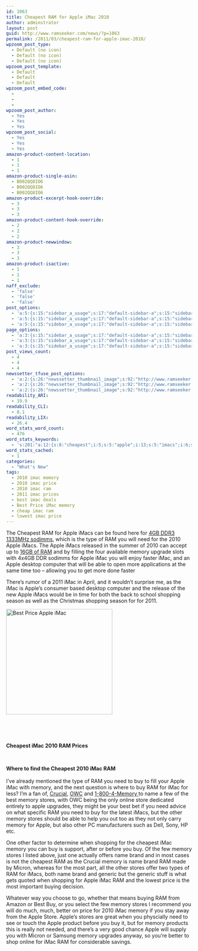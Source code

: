 ```yaml
---
id: 1063
title: Cheapest RAM for Apple iMac 2010
author: adminstrator
layout: post
guid: http://www.ramseeker.com/news/?p=1063
permalink: /2011/03/cheapest-ram-for-apple-imac-2010/
wpzoom_post_type:
  - Default (no icon)
  - Default (no icon)
  - Default (no icon)
wpzoom_post_template:
  - Default
  - Default
  - Default
wpzoom_post_embed_code:
  - 
  - 
  - 
wpzoom_post_author:
  - Yes
  - Yes
  - Yes
wpzoom_post_social:
  - Yes
  - Yes
  - Yes
amazon-product-content-location:
  - 1
  - 1
  - 1
amazon-product-single-asin:
  - B002QQ8IO6
  - B002QQ8IO6
  - B002QQ8IO6
amazon-product-excerpt-hook-override:
  - 3
  - 3
  - 3
amazon-product-content-hook-override:
  - 2
  - 2
  - 2
amazon-product-newwindow:
  - 3
  - 3
  - 3
amazon-product-isactive:
  - 1
  - 1
  - 1
naff_exclude:
  - 'false'
  - 'false'
  - 'false'
post_options:
  - 'a:5:{s:15:"sidebar_a_usage";s:17:"default-sidebar-a";s:15:"sidebar_b_usage";s:17:"default-sidebar-b";s:9:"hwa_usage";s:17:"default-headerbar";s:8:"ad_above";s:0:"";s:8:"ad_below";s:0:"";}'
  - 'a:5:{s:15:"sidebar_a_usage";s:17:"default-sidebar-a";s:15:"sidebar_b_usage";s:17:"default-sidebar-b";s:9:"hwa_usage";s:17:"default-headerbar";s:8:"ad_above";s:0:"";s:8:"ad_below";s:0:"";}'
  - 'a:5:{s:15:"sidebar_a_usage";s:17:"default-sidebar-a";s:15:"sidebar_b_usage";s:17:"default-sidebar-b";s:9:"hwa_usage";s:17:"default-headerbar";s:8:"ad_above";s:0:"";s:8:"ad_below";s:0:"";}'
page_options:
  - 'a:3:{s:15:"sidebar_a_usage";s:17:"default-sidebar-a";s:15:"sidebar_b_usage";s:17:"default-sidebar-b";s:9:"hwa_usage";s:17:"default-headerbar";}'
  - 'a:3:{s:15:"sidebar_a_usage";s:17:"default-sidebar-a";s:15:"sidebar_b_usage";s:17:"default-sidebar-b";s:9:"hwa_usage";s:17:"default-headerbar";}'
  - 'a:3:{s:15:"sidebar_a_usage";s:17:"default-sidebar-a";s:15:"sidebar_b_usage";s:17:"default-sidebar-b";s:9:"hwa_usage";s:17:"default-headerbar";}'
post_views_count:
  - 4
  - 4
  - 4
newssetter_tfuse_post_options:
  - 'a:2:{s:26:"newssetter_thumbnail_image";s:92:"http://www.ramseeker.com/wp-content/uploads/2011/03/Screen-shot-2011-03-22-at-4.10.30-PM.png";s:24:"newssetter_disable_image";s:4:"true";}'
  - 'a:2:{s:26:"newssetter_thumbnail_image";s:92:"http://www.ramseeker.com/wp-content/uploads/2011/03/Screen-shot-2011-03-22-at-4.10.30-PM.png";s:24:"newssetter_disable_image";s:4:"true";}'
  - 'a:2:{s:26:"newssetter_thumbnail_image";s:92:"http://www.ramseeker.com/wp-content/uploads/2011/03/Screen-shot-2011-03-22-at-4.10.30-PM.png";s:24:"newssetter_disable_image";s:4:"true";}'
readability_ARI:
  - 19.9
readability_CLI:
  - 8.1
readability_LIX:
  - 26.4
word_stats_word_count:
  - 476
word_stats_keywords:
  - 's:201:"a:12:{s:8:"cheapest";i:5;s:5:"apple";i:13;s:5:"imacs";i:6;s:4:"need";i:5;i:2010;i:5;s:6:"memory";i:13;s:4:"imac";i:12;s:8:"shopping";i:4;s:4:"name";i:4;s:4:"best";i:3;s:6:"stores";i:6;s:5:"brand";i:3;}";'
word_stats_cached:
  - 1
categories:
  - "What's New"
tags:
  - 2010 imac memory
  - 2010 imac price
  - 2010 imac ram
  - 2011 imac prices
  - best imac deals
  - Best Price iMac memory
  - cheap imac ram
  - lowest imac price
---
```

<div style="float: right; margin-right: 5px;">
</div>

<div style="float: right; margin-right: 5px;">
</div>

<div style="float: right; margin-right: 5px;">
</div>

The Cheapest RAM for Apple iMacs can be found here for [4GB DDR3 1333MHz sodimms][1], which is the type of RAM you will need for the 2010 Apple iMacs. The Apple iMacs released in the summer of 2010 can accept up to [16GB of RAM][2] and by filling the four available memory upgrade slots with 4x4GB DDR sodimms for Apple iMac you will enjoy faster iMac, and an Apple desktop computer that will be able to open more applications at the same time too &#8211; allowing you to get more done faster

<span style="text-align: left;">There&#8217;s rumor of a 2011 iMac in April, and it wouldn&#8217;t surprise me, as the iMac is Apple&#8217;s consumer based desktop computer and the release of the new Apple iMacs would be in time for both the back to school shopping season as well as the Christmas shopping season for for 2011.</span>

<p style="text-align: left;">
  <p>
    <a href="http://www.amazon.com/gp/redirect.html?ie=UTF8&location=http%3A%2F%2Fwww.amazon.com%2Fs%3Fie%3DUTF8%26redirect%3Dtrue%26ref_%3Dsr_nr_i_0%26keywords%3Dimac%26qid%3D1300877577%26rh%3Dk%253Aimac%252Ci%253Aelectronics&tag=ramseeker-20&linkCode=ur2&camp=1789&creative=390957"><img title="Cheapest Apple iMac" src="http://www.ramseeker.com/wp-content/uploads/2011/03/Screen-shot-2011-03-22-at-4.10.30-PM1.png" alt="Best Price Apple iMac" width="288" height="286" /></a>
  </p>
  
  <p>
    <strong><br /> </strong>
  </p>
  
  <p>
    <strong><br /> </strong><strong></strong><strong></strong>
  </p>
  
  <p>
    <strong>Cheapest iMac 2010 RAM Prices</strong>
  </p>
  
  <div>
    <strong><br /> </strong>
  </div>
  
  <p style="text-align: left;">
    <strong>Where to find the Cheapest 2010 iMac RAM<br /> </strong><br /> I&#8217;ve already mentioned the type of RAM you need to buy to fill your Apple iMac with memory, and the next question is where to buy RAM for iMac for less? I&#8217;m a fan of, <a href="http://www.ramseeker.com/crucial">Crucial</a>, <a href="http://www.ramseeker.com/OWC">OWC</a> and <a href="http://www.ramseeker.com/1800">1-800-4-Memory </a>to name a few of the best memory stores, with OWC being the only online store dedicated entirely to apple upgrades, they might be your best bet if you need advice on what specific RAM you need to buy for the latest iMacs, but the other memory stores should be able to help you out too as they not only carry memory for Apple, but also other PC manufacturers such as Dell, Sony, HP etc.
  </p>
  
  <p style="text-align: left;">
    One other factor to determine when shopping for the cheapest iMac memory you can buy is support, after or before you buy. Of the few memory stores I listed above, just one actually offers name brand and in most cases is not the cheapest RAM as the Crucial memory is name brand RAM made by Micron, whereas for the most part, all the other stores offer two types of RAM for iMacs, both name brand and generic but the generic stuff is what gets quoted when shopping for Apple iMac RAM and the lowest price is the most important buying decision.
  </p>
  
  <p style="text-align: left;">
    Whatever way you choose to go, whether that means buying RAM from Amazon or Best Buy, or you select the few memory stores I recommend you will do much, much, better on price for 2010 iMac memory if you stay away from the Apple Store. Apple&#8217;s stores are great when you physcially need to see or touch the Apple product before you buy it, but for memory products this is really not needed, and there&#8217;s a very good chance Apple will supply you with Micron or Samsung memory upgrades anyway, so you&#8217;re better to shop online for iMac RAM for considerable savings.
  </p>

 [1]: http://www.ramseeker.com/memory/iMac_(DDR3_1333)/
 [2]: http://www.ramseeker.com/memory/iMac_KITS_(DDR3_1333)/